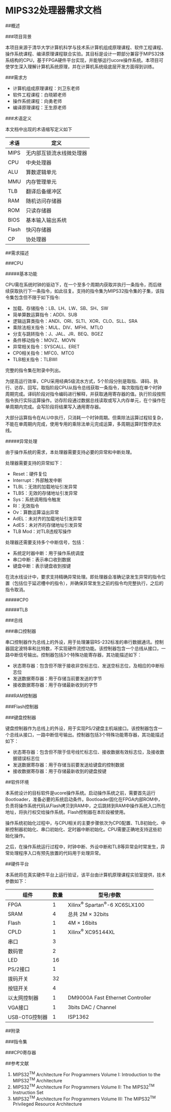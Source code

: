 MIPS32处理器需求文档
=====

##概述

###项目背景

本项目来源于清华大学计算机科学与技术系计算机组成原理课程、软件工程课程、操作系统课程、编译原理课程联合实验。其目标是设计一颗部分兼容于MIPS32体系结构的CPU，基于FPGA硬件平台实现，并能够运行ucore操作系统。本项目可使学生深入理解计算机系统原理，并在计算机系统级底层开发方面得到训练。

###需求方

- 计算机组成原理课程：刘卫东老师
- 软件工程课程：白晓颖老师
- 操作系统课程：向勇老师
- 编译原理课程：王生原老师

###术语定义

本文档中出现的术语缩写定义如下

术语          | 定义
------------ | -------------
MIPS | 无内部互锁流水线微处理器
CPU  | 中央处理器
ALU  | 算数逻辑单元
MMU  | 内存管理单元
TLB  | 翻译后备缓冲区
RAM  | 随机访问存储器
ROM  | 只读存储器
BIOS  | 基本输入输出系统
Flash | 快闪存储器
CP  | 协处理器

##需求描述

###CPU

#####基本功能

CPU需在系统时钟的驱动下，在一个至多个周期内获取并执行一条指令，而后继续获取执行下一条指令，如此往复。支持的指令集为MIPS32指令集的子集，该指令集包含但不限于如下指令:

- 加载、存储指令：LB、LH、LW、SB、SH、SW
- 简单算数运算指令：ADDI、SUB
- 逻辑运算类指令：ANDI、ORI、SLTI、XOR、CLO、SLL、SRA
- 乘除法相关指令：MUL、DIV、MFHI、MTLO
- 分支与跳转指令：J、JAL、JR、BEQ、BGEZ
- 条件移动指令：MOVZ、MOVN
- 异常相关指令：SYSCALL、ERET
- CP0相关指令：MFC0、MTC0
- TLB相关指令：TLBWI

完整的指令集在附录中列出。

为提高运行效率，CPU采用经典5级流水方式，5个阶段分别是取指、译码、执行、访存、回写。取指阶段CPU从指令总线获取一条指令，每次取指在单个时钟周期完成。译码阶段对指令编码进行解释，并获取通用寄存器的值。执行阶段按照指令执行实际运算操作。访存阶段通过数据总线读取或写入内存单元，在个操作在单周期内完成。会写阶段将结果写入通用寄存器。

大部分运算指令在ALU中执行，只消耗一个时钟周期。但乘除法运算过程较复杂，不能在单周期内完成，使用专用的乘除法单元完成运算，多周期运算时暂停流水线。

#####异常处理

由于操作系统的需求，本处理器需要支持必要的异常和中断处理。

处理器需要支持的异常如下：

- Reset：硬件复位
- Interrupt：外部触发中断
- TLBL：无效的加载地址引发异常
- TLBS：无效的存储地址引发异常
- Sys：系统调用指令触发
- RI：无效指令
- Ov：算数运算溢出异常
- AdEL：未对齐的加载地址引发异常
- AdES：未对齐的存储地址引发异常
- TLB Mod：对TLB违规写操作

处理器还需要支持多个中断信号，包括：

- 系统定时器中断：用于操作系统调度
- 串口中断：表示串口收到数据
- 键盘中断：表示键盘收到按键

在流水线设计中，要求支持精确异常处理。即处理器会准确记录发生异常的指令位置（包括位于延迟槽中的指令），并确保异常发生之前的指令均完整执行，之后的指令取消。

#####CP0

#####TLB

###总线

###串口控制器

串口控制器作为总线上的外设，用于处理兼容RS-232标准的串行数据通讯。控制器固定波特率和比特数，不实现硬件流控功能。该控制器包含一个总线从接口，一路中断信号输出。控制器包括3个特殊功能寄存器，其功能描述如下：

- 状态寄存器：包含但不限于接收非空标志位、发送空标志位，及相应的中断标志位
- 发送数据寄存器：用于存储当前要发送的字节
- 接收数据寄存器：用于存储最新收到的字节

###RAM控制器

###Flash控制器

###键盘控制器

键盘控制器作为总线上的外设，用于实现PS/2键盘主机端接口。该控制器包含一个总线从接口，一路中断信号输出。控制器包括3个特殊功能寄存器，其功能描述如下：

- 状态寄存器：包含但不限于信号线忙标志位、接收数据有效标志位，及接收数据错误标志位
- 发送数据寄存器：用于存储当前要发送给键盘的控制数据
- 接收数据寄存器：用于存储最新收到的键盘按键

##软件环境

本系统设计的目标软件是ucore操作系统。启动操作系统之前，需要首先运行Bootloader，准备必要的系统启动条件。Bootloader固化在FPGA内部ROM中，负责将操作系统代码从Flash拷贝到RAM中，之后跳转到RAM中操作系统入口所在地址，将执行权交给操作系统。Flash控制器在本阶段被使用。

操作系统初始化过程中，与CPU相关的主要步骤依次为CP0配置、TLB初始化、中断控制器初始化、串口初始化、定时器中断初始化。CPU需要正确地支持这些初始化操作。

之后，在操作系统运行过程中，时钟中断、外设中断和TLB等异常会时常发生，异常处理程序入口有预先放置的代码用于处理异常。

##硬件平台

本系统将在真实硬件平台上运行验证，该平台由计算机原理课程实验室提供，技术参数如下：

组件     | 数量   | 型号/参数
--------|-------|----------
FPGA     | 1     | Xilinx<sup>&reg;</sup> Spartan<sup>&reg;</sup>-6 XC6SLX100
SRAM     | 4     | 总共 2M &times; 32bits
Flash    | 1     | 4M &times; 16bits
CPLD     | 1     | Xilinx<sup>&reg;</sup> XC95144XL
串口      | 3     | 
数码管    | 2     |
LED      | 16     |
PS/2接口  | 1     |
拨码开关   | 32    |
按钮开关   | 4     |
以太网控制器| 1     | DM9000A Fast Ethernet Controller
VGA接口    | 1     | 3bits DAC / Channel
USB-OTG控制器 |1    |ISP1362

##附录 

###指令集

###CP0寄存器

##参考文献

1. MIPS32<sup>TM</sup> Architecture For Programmers Volume I: Introduction to the MIPS32<sup>TM</sup> Architecture
2. MIPS32<sup>TM</sup> Architecture For Programmers Volume II: The MIPS32<sup>TM</sup> Instruction Set
3. MIPS32<sup>TM</sup> Architecture For Programmers Volume III: The MIPS32<sup>TM</sup> Privileged Resource Architecture

